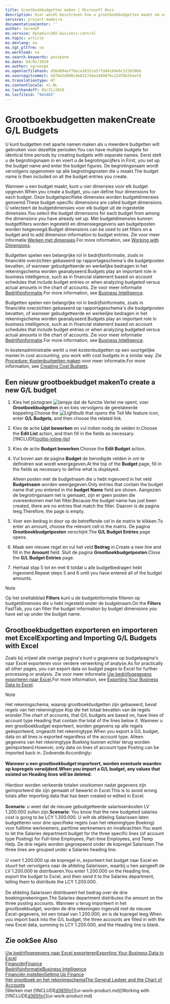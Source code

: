 ```yaml
---
title: Grootboekbudgetten maken | Microsoft Docs
description: Hier wordt beschreven hoe u grootboekbudgetten maakt om verschillende financiële activiteiten te prognosticeren en dimensies toewijst voor bedrijfsinformatiedoeleinden.
services: project-madeira
documentationcenter: ''
author: SorenGP
ms.service: dynamics365-business-central
ms.topic: article
ms.devlang: na
ms.tgt_pltfrm: na
ms.workload: na
ms.search.keywords: postpone
ms.date: 04/01/2019
ms.author: sgroespe
ms.openlocfilehash: d564894af7bece1032ce57fdd4169e6c523650b6
ms.sourcegitcommit: bd78a5d990c9e83174da1409076c22df8b35eafd
ms.translationtype: HT
ms.contentlocale: nl-NL
ms.lasthandoff: 03/31/2019
ms.locfileid: "941465"
---
```

# <a name="create-gl-budgets"></a><span data-ttu-id="057e2-103">Grootboekbudgetten maken</span><span class="sxs-lookup"><span data-stu-id="057e2-103">Create G/L Budgets</span></span>
<span data-ttu-id="057e2-104">U kunt budgetten met aparte namen maken als u meerdere budgetten wilt gebruiken voor dezelfde perioden.</span><span class="sxs-lookup"><span data-stu-id="057e2-104">You can have multiple budgets for identical time periods by creating budgets with separate names.</span></span> <span data-ttu-id="057e2-105">Eerst stelt u de begrotingsnaam in en voert u de begrotingscijfers in.</span><span class="sxs-lookup"><span data-stu-id="057e2-105">First, you set up the budget name and enter the budget figures.</span></span> <span data-ttu-id="057e2-106">De begrotingsnaam wordt vervolgens opgenomen op alle begrotingsposten die u maakt.</span><span class="sxs-lookup"><span data-stu-id="057e2-106">The budget name is then included on all the budget entries you create.</span></span>  

 <span data-ttu-id="057e2-107">Wanneer u een budget maakt, kunt u vier dimensies voor elk budget opgeven.</span><span class="sxs-lookup"><span data-stu-id="057e2-107">When you create a budget, you can define four dimensions for each budget.</span></span> <span data-ttu-id="057e2-108">Deze budgetspecifieke dimensies worden budgetdimensies genoemd.</span><span class="sxs-lookup"><span data-stu-id="057e2-108">These budget-specific dimensions are called budget dimensions.</span></span> <span data-ttu-id="057e2-109">U selecteert de budgetdimensies voor elk budget uit de ingestelde dimensies.</span><span class="sxs-lookup"><span data-stu-id="057e2-109">You select the budget dimensions for each budget from among the dimensions you have already set up.</span></span> <span data-ttu-id="057e2-110">Met budgetdimensies kunnen budgetfilters worden ingesteld en dimensiegegevens aan budgetposten worden toegevoegd.</span><span class="sxs-lookup"><span data-stu-id="057e2-110">Budget dimensions can be used to set filters on a budget and to add dimension information to budget entries.</span></span> <span data-ttu-id="057e2-111">Zie voor meer informatie [Werken met dimensies](finance-dimensions.md).</span><span class="sxs-lookup"><span data-stu-id="057e2-111">For more information, see [Working with Dimensions](finance-dimensions.md).</span></span>

 <span data-ttu-id="057e2-112">Budgetten spelen een belangrijke rol in bedrijfsinformatie, zoals in financiële overzichten gebaseerd op rapportageschema's die budgetposten bevatten, of wanneer gebudgetteerde en werkelijke bedragen in het rekeningschema worden geanalyseerd.</span><span class="sxs-lookup"><span data-stu-id="057e2-112">Budgets play an important role in business intelligence, such as in financial statement based on account schedules that include budget entries or when analyzing budgeted versus actual amounts in the chart of accounts.</span></span> <span data-ttu-id="057e2-113">Zie voor meer informatie [Bedrijfsinformatie](bi.md).</span><span class="sxs-lookup"><span data-stu-id="057e2-113">For more information, see [Business Intelligence](bi.md).</span></span>

 <span data-ttu-id="057e2-114">Budgetten spelen een belangrijke rol in bedrijfsinformatie, zoals in financiële overzichten gebaseerd op rapportageschema's die budgetposten bevatten, of wanneer gebudgetteerde en werkelijke bedragen in het rekeningschema worden geanalyseerd.</span><span class="sxs-lookup"><span data-stu-id="057e2-114">Budgets play an important role in business intelligence, such as in financial statement based on account schedules that include budget entries or when analyzing budgeted versus actual amounts in the chart of accounts.</span></span> <span data-ttu-id="057e2-115">Zie voor meer informatie [Bedrijfsinformatie](bi.md).</span><span class="sxs-lookup"><span data-stu-id="057e2-115">For more information, see [Business Intelligence](bi.md).</span></span>

<span data-ttu-id="057e2-116">In kostenadministratie werkt u met kostenbudgetten op een soortgelijke manier.</span><span class="sxs-lookup"><span data-stu-id="057e2-116">In cost accounting, you work with cost budgets in a similar way.</span></span> <span data-ttu-id="057e2-117">Zie [Procedure: Kostenbudgetten maken](finance-create-cost-budgets.md) voor meer informatie.</span><span class="sxs-lookup"><span data-stu-id="057e2-117">For more information, see [Creating Cost Budgets](finance-create-cost-budgets.md).</span></span>    

## <a name="to-create-a-new-gl-budget"></a><span data-ttu-id="057e2-118">Een nieuw grootboekbudget maken</span><span class="sxs-lookup"><span data-stu-id="057e2-118">To create a new G/L budget</span></span>  
1. <span data-ttu-id="057e2-119">Kies het pictogram ![lampje dat de functie Vertel me opent](media/ui-search/search_small.png "Vertel me wat u wilt doen"), voer **Grootboekbudgetten** in en kies vervolgens de gerelateerde koppeling.</span><span class="sxs-lookup"><span data-stu-id="057e2-119">Choose the ![Lightbulb that opens the Tell Me feature](media/ui-search/search_small.png "Tell me what you want to do") icon, enter **G/L Budgets**, and then choose the related link.</span></span>  
2. <span data-ttu-id="057e2-120">Kies de actie **Lijst bewerken** en vul indien nodig de velden in.</span><span class="sxs-lookup"><span data-stu-id="057e2-120">Choose the **Edit List** action, and then fill in the fields as necessary.</span></span> [!INCLUDE[tooltip-inline-tip](includes/tooltip-inline-tip_md.md)]  
3. <span data-ttu-id="057e2-121">Kies de actie **Budget bewerken**.</span><span class="sxs-lookup"><span data-stu-id="057e2-121">Choose the **Edit Budget** action.</span></span>
4. <span data-ttu-id="057e2-122">Vul boven aan de pagina **Budget** de benodigde velden in om te definiëren wat wordt weergegeven.</span><span class="sxs-lookup"><span data-stu-id="057e2-122">At the top of the **Budget** page, fill in the fields as necessary to define what is displayed.</span></span>  

    <span data-ttu-id="057e2-123">Alleen posten met de budgetnaam die u hebt ingevoerd in het veld **Budgetnaam** worden weergegeven.</span><span class="sxs-lookup"><span data-stu-id="057e2-123">Only entries that contain the budget name that you entered in the **budget Name** field are shown.</span></span> <span data-ttu-id="057e2-124">Aangezien de begrotingsnaam net is gemaakt, zijn er geen posten die overeenkomen met het filter.</span><span class="sxs-lookup"><span data-stu-id="057e2-124">Because the budget name has just been created, there are no entries that match the filter.</span></span> <span data-ttu-id="057e2-125">Daarom is de pagina leeg.</span><span class="sxs-lookup"><span data-stu-id="057e2-125">Therefore, the page is empty.</span></span>  
5. <span data-ttu-id="057e2-126">Voer een bedrag in door op de betreffende cel in de matrix te klikken.</span><span class="sxs-lookup"><span data-stu-id="057e2-126">To enter an amount, choose the relevant cell in the matrix.</span></span> <span data-ttu-id="057e2-127">De pagina **Grootboekbudgetposten** verschijnt.</span><span class="sxs-lookup"><span data-stu-id="057e2-127">The **G/L Budget Entries** page opens.</span></span>  
6. <span data-ttu-id="057e2-128">Maak een nieuwe regel en vul het veld **Bedrag** in.</span><span class="sxs-lookup"><span data-stu-id="057e2-128">Create a new line and fill in the **Amount** field.</span></span> <span data-ttu-id="057e2-129">Sluit de pagina **Grootboekbudgetposten**.</span><span class="sxs-lookup"><span data-stu-id="057e2-129">Close the **G/L Budget Entries** page.</span></span>  
7. <span data-ttu-id="057e2-130">Herhaal stap 5 tot en met 6 totdat u alle budgetbedragen hebt ingevoerd.</span><span class="sxs-lookup"><span data-stu-id="057e2-130">Repeat steps 5 and 6 until you have entered all of the budget amounts.</span></span>  

> [!NOTE]  
>  <span data-ttu-id="057e2-131">Op het sneltabblad **Filters** kunt u de budgetinformatie filteren op budgetdimensies die u hebt ingesteld onder de budgetnaam.</span><span class="sxs-lookup"><span data-stu-id="057e2-131">On the **Filters** FastTab, you can filter the budget information by budget dimensions you have set up under the budget name.</span></span>

## <a name="exporting-and-importing-gl-budgets-with-excel"></a><span data-ttu-id="057e2-132">Grootboekbudgetten exporteren en importeren met Excel</span><span class="sxs-lookup"><span data-stu-id="057e2-132">Exporting and Importing G/L Budgets with Excel</span></span>
<span data-ttu-id="057e2-133">Zoals bij vrijwel alle overige pagina's kunt u gegevens op budgetpagina's naar Excel exporteren voor verdere verwerking of analyse.</span><span class="sxs-lookup"><span data-stu-id="057e2-133">As for practically all other pages, you can export data on budget pages to Excel for further processing or analysis.</span></span> <span data-ttu-id="057e2-134">Zie voor meer informatie [Uw bedrijfsgegevens exporteren naar Excel](about-export-data.md).</span><span class="sxs-lookup"><span data-stu-id="057e2-134">For more information, see [Exporting Your Business Data to Excel](about-export-data.md).</span></span>

> [!NOTE]
> <span data-ttu-id="057e2-135">Het rekeningschema, waarop grootboekbudgetten zijn gebaseerd, bevat regels van het rekeningtype Kop die het totaal bevatten van de regels eronder.</span><span class="sxs-lookup"><span data-stu-id="057e2-135">The chart of accounts, that G/L budgets are based on, have lines of account type Heading that contain the total of the lines below it.</span></span> <span data-ttu-id="057e2-136">Wanneer u een grootboekbudget exporteert, worden gegevens op alle regels geëxporteerd, ongeacht het rekeningtype.</span><span class="sxs-lookup"><span data-stu-id="057e2-136">When you export a G/L budget, data on all lines is exported regardless of the account type.</span></span> <span data-ttu-id="057e2-137">Alleen gegevens van het rekeningtype Boeking kunnen echter terug worden geïmporteerd.</span><span class="sxs-lookup"><span data-stu-id="057e2-137">However, only data on lines of account type Posting can be imported back in.</span></span> <span data-ttu-id="057e2-138">Zodoende:</span><span class="sxs-lookup"><span data-stu-id="057e2-138">Accordingly:</span></span> <br /><br /> <span data-ttu-id="057e2-139">**Wanneer u een grootboekbudget importeert, worden eventuele waarden op kopregels verwijderd.**</span><span class="sxs-lookup"><span data-stu-id="057e2-139">**When you import a G/L budget, any values that existed on Heading lines will be deleted.**</span></span> <br /><br /> <span data-ttu-id="057e2-140">Hierdoor worden verkeerde totalen voorkomen nadat gegevens zijn geïmporteerd die zijn gemaakt of bewerkt in Excel.</span><span class="sxs-lookup"><span data-stu-id="057e2-140">This is to avoid wrong totals after importing data that has been created or edited in Excel.</span></span><br /><br /> <span data-ttu-id="057e2-141">**Scenario**: u weet dat de nieuwe gebudgetteerde salarissenkosten LV 1.200.000 zullen zijn.</span><span class="sxs-lookup"><span data-stu-id="057e2-141">**Scenario**: You know that the new budgeted salaries cost is going to be LCY 1.200.000.</span></span> <span data-ttu-id="057e2-142">U wilt de afdeling Salarissen laten budgetteren voor drie specifieke regels (van het rekeningtype Boeking) voor fulltime werknemers, parttime werknemers en invalkrachten.</span><span class="sxs-lookup"><span data-stu-id="057e2-142">You want to let the Salaries department budget for the three specific lines (of account type Posting) for Full-time Employees, Part-time Employees, and Temp Help.</span></span> <span data-ttu-id="057e2-143">De drie regels worden gegroepeerd onder de kopregel Salarissen.</span><span class="sxs-lookup"><span data-stu-id="057e2-143">The three lines are grouped under a Salaries heading line.</span></span><br /><br /><span data-ttu-id="057e2-144">U voert 1.200.000 op de kopregel in, exporteert het budget naar Excel en stuurt het vervolgens naar de afdeling Salarissen, waarbij u hen aangeeft de LV 1.200.000 te distribueren.</span><span class="sxs-lookup"><span data-stu-id="057e2-144">You enter 1.200.000 on the Heading line, export the budget to Excel, and then send it to the Salaries department, telling them to distribute the LCY 1.200.000.</span></span><br /><br /> <span data-ttu-id="057e2-145">De afdeling Salarissen distribueert het bedrag over de drie boekingsrekeningen.</span><span class="sxs-lookup"><span data-stu-id="057e2-145">The Salaries department distributes the amount on the three posting accounts.</span></span> <span data-ttu-id="057e2-146">Wanneer u terug importeert in het grootboekbudget, worden de drie rekeningen ingevuld met de nieuwe Excel-gegevens, tot een totaal van 1.200.000, en is de kopregel leeg.</span><span class="sxs-lookup"><span data-stu-id="057e2-146">When you import back into the G/L budget, the three accounts are filled in with the new Excel data, summing to LCY 1.200.000, and the Heading line is blank.</span></span>

## <a name="see-also"></a><span data-ttu-id="057e2-147">Zie ook</span><span class="sxs-lookup"><span data-stu-id="057e2-147">See Also</span></span>
[<span data-ttu-id="057e2-148">Uw bedrijfsgegevens naar Excel exporteren</span><span class="sxs-lookup"><span data-stu-id="057e2-148">Exporting Your Business Data to Excel</span></span>](about-export-data.md)  
[<span data-ttu-id="057e2-149">Financiën</span><span class="sxs-lookup"><span data-stu-id="057e2-149">Finance</span></span>](finance.md)  
[<span data-ttu-id="057e2-150">Bedrijfsinformatie</span><span class="sxs-lookup"><span data-stu-id="057e2-150">Business Intelligence</span></span>](bi.md)  
[<span data-ttu-id="057e2-151">Financiën instellen</span><span class="sxs-lookup"><span data-stu-id="057e2-151">Setting Up Finance</span></span>](finance-setup-finance.md)  
[<span data-ttu-id="057e2-152">Het grootboek en het rekeningschema</span><span class="sxs-lookup"><span data-stu-id="057e2-152">The General Ledger and the Chart of Accounts</span></span>](finance-general-ledger.md)  
<span data-ttu-id="057e2-153">[Werken met [!INCLUDE[d365fin](includes/d365fin_md.md)]](ui-work-product.md)</span><span class="sxs-lookup"><span data-stu-id="057e2-153">[Working with [!INCLUDE[d365fin](includes/d365fin_md.md)]](ui-work-product.md)</span></span>  
